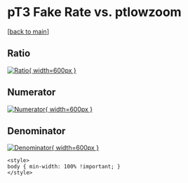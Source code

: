 # pT3 Fake Rate vs. ptlowzoom

[[back to main](./)]



## Ratio

[![Ratio](../mtv/var/pT3_fakerate_ptlowzoom.png){ width=600px }](../mtv/var/pT3_fakerate_ptlowzoom.pdf)

## Numerator

[![Numerator](../mtv/num/pT3_fakerate_ptlowzoom_num0.png){ width=600px }](../mtv/num/pT3_fakerate_ptlowzoom_num0.pdf)

## Denominator

[![Denominator](../mtv/den/pT3_fakerate_ptlowzoom_den.png){ width=600px }](../mtv/den/pT3_fakerate_ptlowzoom_den.pdf)


``` {=html}
<style>
body { min-width: 100% !important; }
</style>
```
